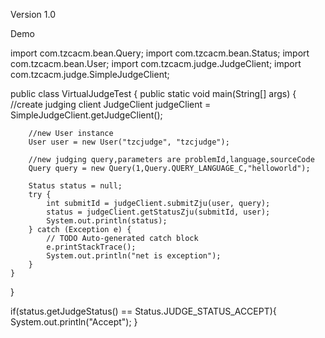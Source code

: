 Version 1.0

Demo

import com.tzcacm.bean.Query;
import com.tzcacm.bean.Status;
import com.tzcacm.bean.User;
import com.tzcacm.judge.JudgeClient;
import com.tzcacm.judge.SimpleJudgeClient;

public class VirtualJudgeTest {
    public static void main(String[] args) {
        //create judging client
        JudgeClient judgeClient = SimpleJudgeClient.getJudgeClient();
        
        //new User instance
        User user = new User("tzcjudge", "tzcjudge");
        
        //new judging query,parameters are problemId,language,sourceCode
        Query query = new Query(1,Query.QUERY_LANGUAGE_C,"helloworld");
        
        Status status = null;
        try {
            int submitId = judgeClient.submitZju(user, query);
            status = judgeClient.getStatusZju(submitId, user);
            System.out.println(status);
        } catch (Exception e) {
            // TODO Auto-generated catch block
            e.printStackTrace();
            System.out.println("net is exception");
        }
    }
}


if(status.getJudgeStatus() == Status.JUDGE_STATUS_ACCEPT){
            System.out.println("Accept");
}